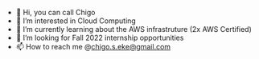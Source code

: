 - 👋 Hi, you can call Chigo
- 👀 I’m interested in Cloud Computing
- 🌱 I’m currently learning about the AWS infrastruture (2x AWS Certified)
- 💞️ I’m looking for Fall 2022 internship opportunities 
- 📫 How to reach me @chigo.s.eke@gmail.com

<!---
coolchigi/coolchigi is a ✨ special ✨ repository because its `README.md` (this file) appears on your GitHub profile.
You can click the Preview link to take a look at your changes.
--->
